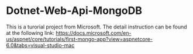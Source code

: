# Dotnet-Web-Api-MongoDB

This is a turorial project from Microsoft. The detail instruction can be found at the following link:
https://docs.microsoft.com/en-us/aspnet/core/tutorials/first-mongo-app?view=aspnetcore-6.0&tabs=visual-studio-mac
